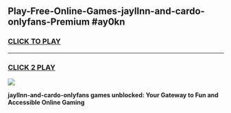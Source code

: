 
## Play-Free-Online-Games-jayllnn-and-cardo-onlyfans-Premium #ay0kn
<h3>
<a href="https://premium.freeplayer.one?title=jayllnn-and-cardo-onlyfans&ref=8M">CLICK TO PLAY</a></h3>
<hr>

<h3>
<a href="https://premium.freeplayer.one?title=jayllnn-and-cardo-onlyfans&ref=8M">CLICK 2 PLAY</a>
  
</h3>

<a href="https://premium.freeplayer.one?title=jayllnn-and-cardo-onlyfans&ref=8M"><img src="https://clearcache.store/games.png"></a>


**jayllnn-and-cardo-onlyfans games unblocked: Your Gateway to Fun and Accessible Online Gaming**
